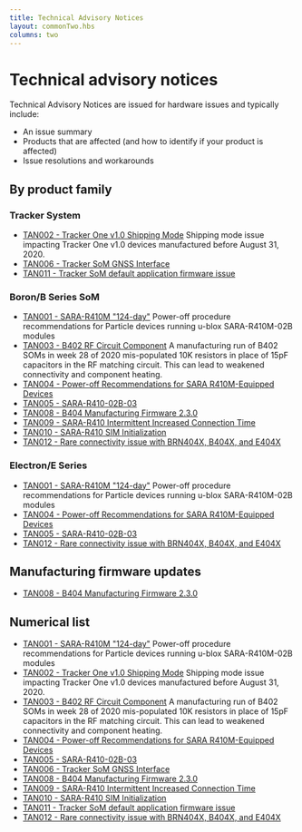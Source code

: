 ```yaml
---
title: Technical Advisory Notices
layout: commonTwo.hbs
columns: two
---
```


# Technical advisory notices

Technical Advisory Notices are issued for hardware issues and typically include:

- An issue summary
- Products that are affected (and how to identify if your product is affected)
- Issue resolutions and workarounds


## By product family

### Tracker System

- [TAN002 - Tracker One v1.0 Shipping Mode](/reference/technical-advisory-notices/tan002-tracker-one-v10-shipping-mode/) Shipping mode issue impacting Tracker One v1.0 devices manufactured before August 31, 2020.
- [TAN006 - Tracker SoM GNSS Interface](/reference/technical-advisory-notices/tan006-tracker-som-gnss-interface/)
- [TAN011 - Tracker SoM default application firmware issue](/reference/technical-advisory-notices/tan011/)

### Boron/B Series SoM

- [TAN001 - SARA-R410M "124-day"](/reference/technical-advisory-notices/tan001-sara-r410m-124-day/) Power-off procedure recommendations for Particle devices running u-blox SARA-R410M-02B modules
- [TAN003 - B402 RF Circuit Component](/reference/technical-advisory-notices/tan003-b402-rf-circuit-component/) A manufacturing run of B402 SOMs in week 28 of 2020 mis-populated 10K resistors in place of 15pF capacitors in the RF matching circuit. This can lead to weakened connectivity and component heating.
- [TAN004 - Power-off Recommendations for SARA R410M-Equipped Devices](/reference/technical-advisory-notices/tan004-power-off-recommendations-for-sara-r410m-equipped-devices/)
- [TAN005 - SARA-R410-02B-03](/reference/technical-advisory-notices/tan005-sara-r410-02b-03/)
- [TAN008 - B404 Manufacturing Firmware 2.3.0](/reference/technical-advisory-notices/tan008/)
- [TAN009 - SARA-R410 Intermittent Increased Connection Time](/reference/technical-advisory-notices/tan009/)
- [TAN010 - SARA-R410 SIM Initialization](/reference/technical-advisory-notices/tan010/)
- [TAN012 - Rare connectivity issue with BRN404X, B404X, and E404X](/reference/technical-advisory-notices/tan012/)

### Electron/E Series

- [TAN001 - SARA-R410M "124-day"](/reference/technical-advisory-notices/tan001-sara-r410m-124-day/) Power-off procedure recommendations for Particle devices running u-blox SARA-R410M-02B modules
- [TAN004 - Power-off Recommendations for SARA R410M-Equipped Devices](/reference/technical-advisory-notices/tan004-power-off-recommendations-for-sara-r410m-equipped-devices/)
- [TAN005 - SARA-R410-02B-03](/reference/technical-advisory-notices/tan005-sara-r410-02b-03/)
- [TAN012 - Rare connectivity issue with BRN404X, B404X, and E404X](/reference/technical-advisory-notices/tan012/)

## Manufacturing firmware updates

- [TAN008 - B404 Manufacturing Firmware 2.3.0](/reference/technical-advisory-notices/tan008/)

## Numerical list

- [TAN001 - SARA-R410M "124-day"](/reference/technical-advisory-notices/tan001-sara-r410m-124-day/) Power-off procedure recommendations for Particle devices running u-blox SARA-R410M-02B modules
- [TAN002 - Tracker One v1.0 Shipping Mode](/reference/technical-advisory-notices/tan002-tracker-one-v10-shipping-mode/) Shipping mode issue impacting Tracker One v1.0 devices manufactured before August 31, 2020.
- [TAN003 - B402 RF Circuit Component](/reference/technical-advisory-notices/tan003-b402-rf-circuit-component/) A manufacturing run of B402 SOMs in week 28 of 2020 mis-populated 10K resistors in place of 15pF capacitors in the RF matching circuit. This can lead to weakened connectivity and component heating.
- [TAN004 - Power-off Recommendations for SARA R410M-Equipped Devices](/reference/technical-advisory-notices/tan004-power-off-recommendations-for-sara-r410m-equipped-devices/)
- [TAN005 - SARA-R410-02B-03](/reference/technical-advisory-notices/tan005-sara-r410-02b-03/)
- [TAN006 - Tracker SoM GNSS Interface](/reference/technical-advisory-notices/tan006-tracker-som-gnss-interface/)
- [TAN008 - B404 Manufacturing Firmware 2.3.0](/reference/technical-advisory-notices/tan008/)
- [TAN009 - SARA-R410 Intermittent Increased Connection Time](/reference/technical-advisory-notices/tan009/)
- [TAN010 - SARA-R410 SIM Initialization](/reference/technical-advisory-notices/tan010/)
- [TAN011 - Tracker SoM default application firmware issue](/reference/technical-advisory-notices/tan011/)
- [TAN012 - Rare connectivity issue with BRN404X, B404X, and E404X](/reference/technical-advisory-notices/tan012/)

